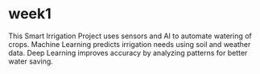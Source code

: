 # week1
This Smart Irrigation Project uses sensors and AI to automate watering of crops. Machine Learning predicts irrigation needs using soil and weather data. Deep Learning improves accuracy by analyzing patterns for better water saving.
